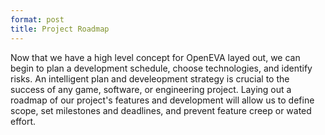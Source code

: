 ```yaml
---
format: post
title: Project Roadmap
---
```

Now that we have a high level concept for OpenEVA layed out, we can begin to plan a development schedule, choose technologies, and identify risks. An intelligent plan and develeopment strategy is crucial to the success of any game, software, or engineering project. Laying out a roadmap of our project's features and development will allow us to define scope, set milestones and deadlines, and prevent feature creep or wated effort.